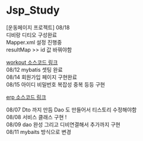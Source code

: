 # Jsp_Study

[운동페이지 프로젝트]
08/18 
<br>
디비랑 디티오 구성완료
<br>
Mapper.xml 설정 진행중 
<br>
resultMap >> id 값 바꿔야함


[workout 소스코드 링크](https://github.com/alswo471/Jsp_Study/tree/workout)
<br>
08/12 mybatis 셋팅 완료 
<br>
08/14 회원가입 페이지 구현완료
<br>
08/15 아이디 비밀번호 복잡성 중복 등등 구현 

[erp 소스코드 링크](https://github.com/alswo471/Jsp_Study/tree/erp)

08/07
Dto 까지 만듬 
Dao 도 만들어서 티스토리 수정해야함
<br>
08/08
서비스 클래스 구현 !
<br>
08/09
dao 완성 그리고 디비연결해서 추가까지 구현
<br>
08/11
mybaits 방식으로 변경
